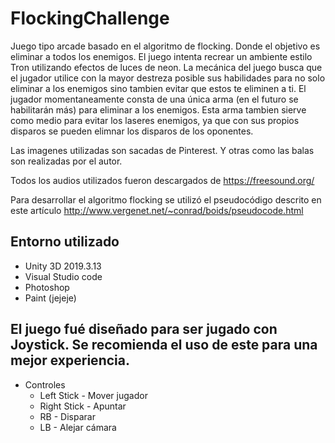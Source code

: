 # FlockingChallenge

Juego tipo arcade basado en el algoritmo de flocking. Donde el objetivo es eliminar a todos los enemigos.
El juego intenta recrear un ambiente estilo Tron utilizando efectos de luces de neon. La mecánica del juego busca que el jugador utilice con la mayor destreza posible sus habilidades para no solo eliminar a los enemigos sino tambien evitar que estos te eliminen a ti. El jugador momentaneamente consta de una única arma (en el futuro se habilitarán más) para eliminar a los enemigos. Esta arma tambien sierve como medio para evitar los laseres enemigos, ya que con sus propios disparos se pueden elimnar los disparos de los oponentes.

Las imagenes utilizadas son sacadas de Pinterest. Y otras como las balas son realizadas por el autor.

Todos los audios utilizados fueron descargados de https://freesound.org/

Para desarrollar el algoritmo flocking se utilizó el pseudocódigo descrito en este artículo
http://www.vergenet.net/~conrad/boids/pseudocode.html

## Entorno utilizado

* Unity 3D 2019.3.13
* Visual Studio code
* Photoshop
* Paint (jejeje)

## El juego fué diseñado para ser jugado con Joystick. Se recomienda el uso de este para una mejor experiencia.

* Controles
  * Left Stick - Mover jugador
  * Right Stick - Apuntar
  * RB - Disparar
  * LB - Alejar cámara
